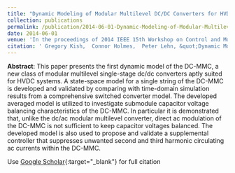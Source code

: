 ```yaml
---
title: "Dynamic Modeling of Modular Multilevel DC/DC Converters for HVDC Systems"
collection: publications
permalink: /publication/2014-06-01-Dynamic-Modeling-of-Modular-Multilevel-DCDC-Converters-for-HVDC-Systems
date: 2014-06-01
venue: 'In the proceedings of 2014 IEEE 15th Workshop on Control and Modeling for Power Electronics (COMPEL)'
citation: ' Gregory Kish,  Connor Holmes,  Peter Lehn, &quot;Dynamic Modeling of Modular Multilevel DC/DC Converters for HVDC Systems.&quot; In the proceedings of 2014 IEEE 15th Workshop on Control and Modeling for Power Electronics (COMPEL), 2014.'
---
```


**Abstract**: This paper presents the first dynamic model of the DC-MMC, a new class of modular multilevel single-stage dc/dc converters aptly suited for HVDC systems. A state-space model for a single string of the DC-MMC is developed and validated by comparing with time-domain simulation results from a comprehensive switched converter model. The developed averaged model is utilized to investigate submodule capacitor voltage balancing characteristics of the DC-MMC. In particular it is demonstrated that, unlike the dc/ac modular multilevel converter, direct ac modulation of the DC-MMC is not sufficient to keep capacitor voltages balanced. The developed model is also used to propose and validate a supplemental controller that suppresses unwanted second and third harmonic circulating ac currents within the DC-MMC.

Use [Google Scholar](https://scholar.google.com/scholar?q=Dynamic+Modeling+of+Modular+Multilevel+DC/DC+Converters+for+HVDC+Systems){:target="_blank"} for full citation